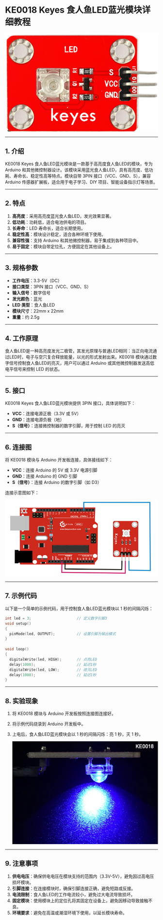 # KE0018 Keyes 食人鱼LED蓝光模块详细教程

![image-20250312153417077](media/image-20250312153417077.png)

---

## **1. 介绍**

KE0018 Keyes 食人鱼LED蓝光模块是一款基于高亮度食人鱼LED的模块，专为 Arduino 和其他微控制器设计。该模块采用蓝光食人鱼LED，具有高亮度、低功耗、寿命长、稳定性高等特点。模块自带 3PIN 接口（VCC、GND、S），兼容 Arduino 传感器扩展板，适合用于电子学习、DIY 项目、智能设备指示灯等场景。

---

## **2. 特点**

1. **高亮度**：采用高亮度蓝光食人鱼LED，发光效果显著。  
2. **低功耗**：功耗低，适合电池供电的项目。  
3. **长寿命**：LED 寿命长，适合长期使用。  
4. **稳定性高**：模块设计稳定，适合各种环境下使用。  
5. **兼容性强**：支持 Arduino 和其他微控制器，易于集成到各种项目中。  
6. **易于固定**：模块自带定位孔，方便固定在其他设备上。

---

## **3. 规格参数**

- **工作电压**：3.3-5V（DC）  
- **接口类型**：3PIN 接口（VCC、GND、S）  
- **输入信号**：数字信号  
- **发光颜色**：蓝光  
- **LED 类型**：食人鱼LED  
- **模块尺寸**：22mm x 22mm  
- **重量**：约 2.5g  

---

## **4. 工作原理**

食人鱼LED是一种高亮度发光二极管，其发光原理与普通LED相同：当正向电流通过LED时，电子与空穴复合释放能量，以光的形式发射出来。KE0018 模块通过数字信号控制食人鱼LED的亮灭，用户可以通过 Arduino 或其他微控制器发送高低电平信号来控制 LED 的状态。

---

## **5. 接口**

KE0018 Keyes 食人鱼LED蓝光模块提供 3PIN 接口，具体说明如下：  
- **VCC**：连接电源正极（3.3V 或 5V）  
- **GND**：连接电源负极（地）  
- **S（信号）**：连接微控制器的数字引脚，用于控制 LED 的亮灭  

---

## **6. 连接图**

将 KE0018 模块与 Arduino 开发板连接，具体接线如下：  
- **VCC**：连接 Arduino 的 5V 或 3.3V 电源引脚  
- **GND**：连接 Arduino 的 GND 引脚  
- **S（信号）**：连接 Arduino 的数字引脚（如 D3）  

连接示意图如下：  

![image-20250319095623175](media/image-20250319095623175.png)

---

## **7. 示例代码**

以下是一个简单的示例代码，用于控制食人鱼LED蓝光模块以 1 秒的间隔闪烁：

```cpp
int led = 3;                     // 定义数字引脚3
void setup()
{
  pinMode(led, OUTPUT);          // 设置引脚为输出模式
}

void loop()
{
  digitalWrite(led, HIGH);       // 点亮LED
  delay(1000);                   // 延迟1秒
  digitalWrite(led, LOW);        // 熄灭LED
  delay(1000);                   // 延迟1秒
}
```

---

## **8. 实验现象**

1. 将 KE0018 模块与 Arduino 开发板按照连接图连接好。  

2. 将示例代码烧录到 Arduino 开发板中。  

3. 上电后，食人鱼LED蓝光模块会以 1 秒的间隔闪烁：亮 1 秒，灭 1 秒。  

	![](media/image-20250319095806118.png)

---

## **9. 注意事项**

1. **供电电压**：确保供电电压在模块支持的范围内（3.3V-5V），避免因过高电压损坏模块。  
2. **引脚连接**：在连接模块时，确保引脚连接正确，避免短路或反接。  
3. **电流限制**：食人鱼LED的工作电流较小，避免过大电流导致损坏。  
4. **固定模块**：使用模块上的定位孔将其固定在设备上，避免因移动导致接触不良。  
5. **环境要求**：避免在高温或潮湿环境下使用，以延长模块寿命。  

